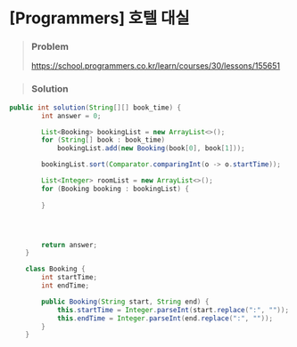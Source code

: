 # [Programmers] 호텔 대실

> ### Problem
>
> https://school.programmers.co.kr/learn/courses/30/lessons/155651



> ### Solution

```java
public int solution(String[][] book_time) {
		int answer = 0;

		List<Booking> bookingList = new ArrayList<>();
		for (String[] book : book_time)
			bookingList.add(new Booking(book[0], book[1]));

		bookingList.sort(Comparator.comparingInt(o -> o.startTime));

		List<Integer> roomList = new ArrayList<>();
		for (Booking booking : bookingList) {
			
		}




		return answer;
	}

	class Booking {
		int startTime;
		int endTime;

		public Booking(String start, String end) {
			this.startTime = Integer.parseInt(start.replace(":", ""));
			this.endTime = Integer.parseInt(end.replace(":", ""));
		}
	}
```
